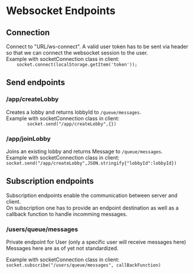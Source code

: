 # Websocket Endpoints


## Connection
Connect to "URL/ws-connect". A valid user token has to be sent via header so that we can connect the websocket session to the user.  
Example with socketConnection class in client:  
```    socket.connect(localStorage.getItem('token'));```

## Send endpoints
### /app/createLobby
Creates a lobby and returns lobbyId to `/queue/messages`.  
Example with socketConnection class in client:  
```        socket.send("/app/createLobby",{})``` 

### /app/joinLobby
Joins an existing lobby and returns Message to `/queue/messages`.  
Example with socketConnection class in client:  
```socket.send("/app/createLobby",JSON.stringify{"lobbyId":lobbyId})``` 


## Subscription endpoints
Subscription endpoints enable the communication between server and client.  
On subscription one has to provide an endpoint destination as well as a callback function to handle incomming messages.
### /users/queue/messages
Private endpoint for User (only a specific user will receive messages here)  
Messages here are as of yet not standardized.  

Example with socketConnection class in client:  
```socket.subscribe("/users/queue/messages", callBackFunction)```
